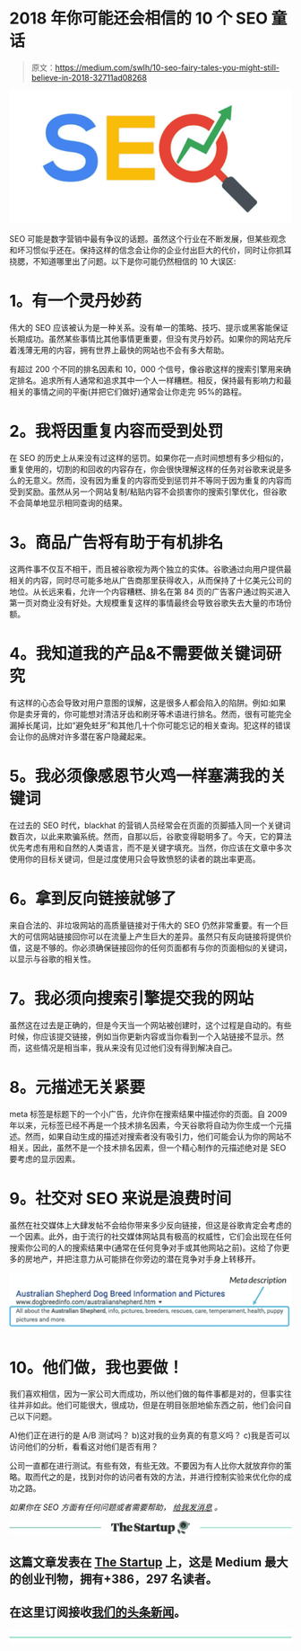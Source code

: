 # 2018 年你可能还会相信的 10 个 SEO 童话

> 原文：<https://medium.com/swlh/10-seo-fairy-tales-you-might-still-believe-in-2018-32711ad08268>

![](img/f0028c6ef6d76aa5ed374b541f4db414.png)

SEO 可能是数字营销中最有争议的话题。虽然这个行业在不断发展，但某些观念和坏习惯似乎还在。保持这样的信念会让你的企业付出巨大的代价，同时让你抓耳挠腮，不知道哪里出了问题。以下是你可能仍然相信的 10 大误区:

# **1。有一个灵丹妙药**

伟大的 SEO 应该被认为是一种关系。没有单一的策略、技巧、提示或黑客能保证长期成功。虽然某些事情比其他事情更重要，但没有灵丹妙药。如果你的网站充斥着浅薄无用的内容，拥有世界上最快的网站也不会有多大帮助。

有超过 200 个不同的排名因素和 10，000 个信号，像谷歌这样的搜索引擎用来确定排名。追求所有人通常和追求其中一个人一样糟糕。相反，保持最有影响力和最相关的事情之间的平衡(并把它们做好)通常会让你走完 95%的路程。

# **2。我将因重复内容而受到处罚**

在 SEO 的历史上从来没有过这样的惩罚。如果你花一点时间想想有多少相似的，重复使用的，切割的和回收的内容存在，你会很快理解这样的任务对谷歌来说是多么的无意义。然而，没有因为重复的内容而受到惩罚并不等同于因为重复的内容而受到奖励。虽然从另一个网站复制/粘贴内容不会损害你的搜索引擎优化，但谷歌不会简单地显示相同查询的结果。

# **3。商品广告将有助于有机排名**

这两件事不仅互不相干，而且被谷歌视为两个独立的实体。谷歌通过向用户提供最相关的内容，同时尽可能多地从广告商那里获得收入，从而保持了十亿美元公司的地位。从长远来看，允许一个内容糟糕、排名在第 84 页的广告客户通过购买进入第一页对商业没有好处。大规模重复这样的事情最终会导致谷歌失去大量的市场份额。

# **4。我知道我的产品&不需要做关键词研究**

有这样的心态会导致对用户意图的误解，这是很多人都会陷入的陷阱。例如:如果你是卖牙膏的，你可能想对清洁牙齿和刷牙等术语进行排名。然而，很有可能完全漏掉长尾词，比如“避免蛀牙”和其他几十个你可能忘记的相关查询。犯这样的错误会让你的品牌对许多潜在客户隐藏起来。

# **5。我必须像感恩节火鸡一样塞满我的关键词**

在过去的 SEO 时代，blackhat 的营销人员经常会在页面的页脚插入同一个关键词数百次，以此来欺骗系统。然而，自那以后，谷歌变得聪明多了。今天，它的算法优先考虑有用和自然的人类语言，而不是关键字填充。当然，你应该在文章中多次使用你的目标关键词，但是过度使用只会导致愤怒的读者的跳出率更高。

# **6。拿到反向链接就够了**

来自合法的、非垃圾网站的高质量链接对于伟大的 SEO 仍然非常重要。有一个巨大的可信网站链接回你可以在流量上产生巨大的差异。虽然只有反向链接将提供价值，这是不够的。你必须确保链接回你的任何页面都有与你的页面相似的关键词，以显示与谷歌的相关性。

# **7。我必须向搜索引擎提交我的网站**

虽然这在过去是正确的，但是今天当一个网站被创建时，这个过程是自动的。有些时候，你应该提交链接，例如当你更新内容或当你看到一个入站链接不显示。然而，这些情况是相当率，我从来没有见过他们没有得到解决自己。

# **8。元描述无关紧要**

meta 标签是标题下的一个小广告，允许你在搜索结果中描述你的页面。自 2009 年以来，元标签已经不再是一个技术排名因素，今天谷歌将自动为你生成一个元描述。然而，如果自动生成的描述对搜索者没有吸引力，他们可能会认为你的网站不相关。因此，虽然不是一个技术排名因素，但一个精心制作的元描述绝对是 SEO 要考虑的显示因素。

# **9。社交对 SEO 来说是浪费时间**

虽然在社交媒体上大肆发帖不会给你带来多少反向链接，但这是谷歌肯定会考虑的一个因素。此外，由于流行的社交媒体网站具有极高的权威性，它们会出现在任何搜索你公司的人的搜索结果中(通常在任何竞争对手或其他网站之前)。这给了你更多的房地产，并把注意力从可能排在你旁边的潜在竞争对手身上转移开。

![](img/8adf7bb4dd2d12f8734052318191480a.png)

# **10。他们做，我也要做！**

我们喜欢相信，因为一家公司大而成功，所以他们做的每件事都是对的，但事实往往并非如此。他们可能很大，很成功，但是在明目张胆地偷东西之前，他们会问自己以下问题。

A)他们正在进行的是 A/B 测试吗？
b)这对我的业务真的有意义吗？
c)我是否可以访问他们的分析，看看这对他们是否有用？

公司一直都在进行测试。有些有效，有些无效。不要因为有人比你大就放弃你的策略。取而代之的是，找到对你的访问者有效的方法，并进行控制实验来优化你的成功之路。

*如果你在 SEO 方面有任何问题或者需要帮助，* [*给我发消息*](https://www.linkedin.com/in/daniel-elias-09a93550/) *。*

[![](img/308a8d84fb9b2fab43d66c117fcc4bb4.png)](https://medium.com/swlh)

## 这篇文章发表在 [The Startup](https://medium.com/swlh) 上，这是 Medium 最大的创业刊物，拥有+386，297 名读者。

## 在这里订阅接收[我们的头条新闻](http://growthsupply.com/the-startup-newsletter/)。

[![](img/b0164736ea17a63403e660de5dedf91a.png)](https://medium.com/swlh)
